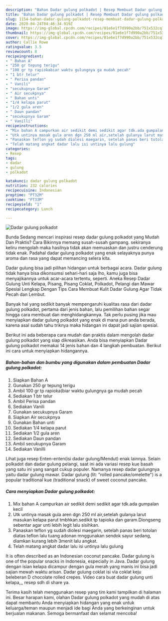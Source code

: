 ```yaml
---
description: "Bahan Dadar gulung polkadot | Resep Membuat Dadar gulung polkadot Yang Menggugah Selera"
title: "Bahan Dadar gulung polkadot | Resep Membuat Dadar gulung polkadot Yang Menggugah Selera"
slug: 1154-bahan-dadar-gulung-polkadot-resep-membuat-dadar-gulung-polkadot-yang-menggugah-selera
date: 2020-04-24T04:46:34.919Z
image: https://img-global.cpcdn.com/recipes/01e6e1f7d990a2bb/751x532cq70/dadar-gulung-polkadot-foto-resep-utama.jpg
thumbnail: https://img-global.cpcdn.com/recipes/01e6e1f7d990a2bb/751x532cq70/dadar-gulung-polkadot-foto-resep-utama.jpg
cover: https://img-global.cpcdn.com/recipes/01e6e1f7d990a2bb/751x532cq70/dadar-gulung-polkadot-foto-resep-utama.jpg
author: Callie Rowe
ratingvalue: 3.5
reviewcount: 8
recipeingredient:
- " Bahan A"
- "250 gr tepung terigu"
- "100 gr tp rapiokabiar waktu gulungnya ga mudah pecah"
- "1 btr telur"
- " Perisa pandan"
- " Vanili"
- "secukupnya Garam"
- " Air secukpnya"
- " Bahan unti"
- "1/4 kelapa parut"
- "1/2 gula aren"
- " Daun pandan"
- "secukupnya Garam"
- " Vanilli"
recipeinstructions:
- "Mix bahan A campurkan air sedikit demi sedikit agar tdk.ada gumpalan kecil"
- "Utk untinya masak gula aren dgn 250 ml air,setelah gulanya larut masukan kelapa parut tmbhkan.sedikit tp tapioka dan garam.Diongseng sebentar agar unti lebih legit lalu sisihkan."
- "Panaskan teflon yg sudah diolesi maegarin, setelah panas beri totolan diatas teflon lalu tuang adonan mnggunakan sendok sayur sedang, diamkan kurang lebih 3menit lalu angkat."
- "Telah matang angkat dadar lalu isi untinya lalu gulung"
categories:
- Resep
tags:
- dadar
- gulung
- polkadot

katakunci: dadar gulung polkadot 
nutrition: 232 calories
recipecuisine: Indonesian
preptime: "PT32M"
cooktime: "PT33M"
recipeyield: "1"
recipecategory: Lunch

---
```



![Dadar gulung polkadot](https://img-global.cpcdn.com/recipes/01e6e1f7d990a2bb/751x532cq70/dadar-gulung-polkadot-foto-resep-utama.jpg)

Bunda Sedang mencari inspirasi resep dadar gulung polkadot yang Mudah Dan Praktis? Cara Bikinnya memang susah-susah gampang. sekiranya keliru mengolah maka hasilnya tidak akan memuaskan dan justru cenderung tidak enak. Padahal dadar gulung polkadot yang enak selayaknya punya aroma dan rasa yang dapat memancing selera kita.

Dadar gulung bisa jadi pilihan hidangan untuk berbagai acara. Dadar gulung tidak hanya bisa dikonsumsi sehari-hari saja lho, kamu juga bisa menyajikannya untuk acar-acara tertentu, seperti. Aneka Resep Dadar Gulung Unti Kelapa, Pisang, Pisang Coklat, Polkadot, Pelangi dan Mawar Spesial Lengkap Dengan Tips Cara Membuat Kulit Dadar Gulung Agar Tidak Pecah dan Lembut.

Banyak hal yang sedikit banyak mempengaruhi kualitas rasa dari dadar gulung polkadot, pertama dari jenis bahan, lalu pemilihan bahan segar hingga cara membuat dan menghidangkannya. Tak perlu pusing jika mau menyiapkan dadar gulung polkadot yang enak di mana pun anda berada, karena asal sudah tahu triknya maka hidangan ini dapat jadi sajian spesial.


Berikut ini ada beberapa cara mudah dan praktis dalam mengolah dadar gulung polkadot yang siap dikreasikan. Anda bisa menyiapkan Dadar gulung polkadot memakai 14 jenis bahan dan 4 langkah pembuatan. Berikut ini cara untuk menyiapkan hidangannya.

<!--inarticleads1-->

##### Bahan-bahan dan bumbu yang digunakan dalam pembuatan Dadar gulung polkadot:

1. Siapkan  Bahan A
1. Gunakan 250 gr tepung terigu
1. Ambil 100 gr tp rapioka(biar waktu gulungnya ga mudah pecah
1. Sediakan 1 btr telur
1. Ambil  Perisa pandan
1. Sediakan  Vanili
1. Gunakan secukupnya Garam
1. Siapkan  Air secukpnya
1. Gunakan  Bahan unti
1. Sediakan 1/4 kelapa parut
1. Sediakan 1/2 gula aren
1. Sediakan  Daun pandan
1. Ambil secukupnya Garam
1. Sediakan  Vanilli


Lihat juga resep Enten-enten(isi dadar gulung/Mendut) enak lainnya. Selain polkadot dan dadar gulung pelangi, saat ini ada variasi resep kue basah yang satu ini yang sangat cukup populer. Namanya resep dadar gulungnya yaitu dadar gulung mawar. Dadar gulung (lit: &#34;rolled pancake/omelette&#34;) is a popular traditional kue (traditional snack) of sweet coconut pancake. 

<!--inarticleads2-->

##### Cara menyiapkan Dadar gulung polkadot:

1. Mix bahan A campurkan air sedikit demi sedikit agar tdk.ada gumpalan kecil
1. Utk untinya masak gula aren dgn 250 ml air,setelah gulanya larut masukan kelapa parut tmbhkan.sedikit tp tapioka dan garam.Diongseng sebentar agar unti lebih legit lalu sisihkan.
1. Panaskan teflon yg sudah diolesi maegarin, setelah panas beri totolan diatas teflon lalu tuang adonan mnggunakan sendok sayur sedang, diamkan kurang lebih 3menit lalu angkat.
1. Telah matang angkat dadar lalu isi untinya lalu gulung


It is often described as an Indonesian coconut pancake. Dadar gulung is one of the popular snacks in Indonesia, especially in Java. Dadar gulung dengan isian kelapa dicampur dengan gula merah yang manis ini bisa jadi sajian mewah waktu arisan. Dadar gulung coklat isi vla coklat keju beleberan D chocolate rolled crepes. Video cara buat dadar gulung unti kelapa,,, resep sdh di share ya. 

Terima kasih telah menggunakan resep yang tim kami tampilkan di halaman ini. Besar harapan kami, olahan Dadar gulung polkadot yang mudah di atas dapat membantu Anda menyiapkan hidangan yang enak untuk keluarga/teman maupun menjadi ide bagi Anda yang berkeinginan untuk berjualan makanan. Semoga bermanfaat dan selamat mencoba!

